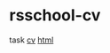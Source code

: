 # rsschool-cv
task
[cv](https://irinka-tur.github.io/rsschool-cv/cv)
[html](https://irinka-tur.github.io/rsschool-cv/index.html)
